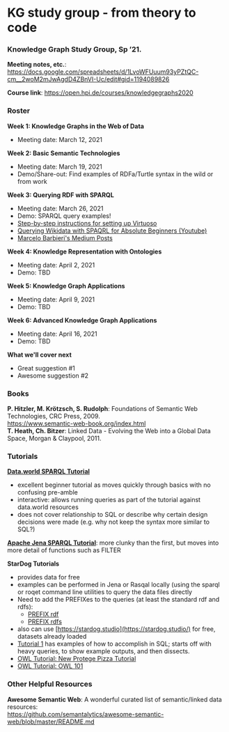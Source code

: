 
KG study group - from theory to code
====================================

### Knowledge Graph Study Group, Sp ’21.  

**Meeting notes, etc.**: 
https://docs.google.com/spreadsheets/d/1LvoWFUuum93yPZtQC-cm__2woM2mJwAgdD4ZBnVI-Uc/edit#gid=1194089826

**Course link**: https://open.hpi.de/courses/knowledgegraphs2020

### Roster
**Week 1: Knowledge Graphs in the Web of Data**
- Meeting date: March 12, 2021

**Week 2: Basic Semantic Technologies**
- Meeting date: March 19, 2021
- Demo/Share-out: Find examples of RDFa/Turtle syntax in the wild or from work

**Week 3: Querying RDF with SPARQL**
- Meeting date: March 26, 2021
- Demo: SPARQL query examples!
- [Step-by-step instructions for setting up Virtuoso](https://docs.google.com/presentation/d/1mWrCK_24Kw869ND60vIFRUUDzy3zx4x5xyQ9bTB0o1w/edit#slide=id.p)
- [Querying Wikidata with SPAQRL for Absolute Beginners (Youtube)](https://www.youtube.com/watch?v=kJph4q0Im98)
- [Marcelo Barbieri's Medium Posts](https://mbarbieri77.medium.com/)

**Week 4: Knowledge Representation with Ontologies**
- Meeting date: April 2, 2021
- Demo: TBD

**Week 5: Knowledge Graph Applications**
- Meeting date: April 9, 2021
- Demo: TBD

**Week 6: Advanced Knowledge Graph Applications**
- Meeting date: April 16, 2021
- Demo: TBD

**What we'll cover next**
- Great suggestion #1
- Awesome suggestion #2

### Books

**P. Hitzler, M. Krötzsch, S. Rudolph**: Foundations of Semantic Web
Technologies, CRC Press, 2009.    
https://www.semantic-web-book.org/index.html    
**T. Heath, Ch. Bitzer**: Linked Data - Evolving the Web into a Global Data
Space, Morgan & Claypool, 2011.


### Tutorials

**[Data.world SPARQL Tutorial](https://docs.data.world/tutorials/sparql/)**
- excellent beginner tutorial as moves quickly through basics with no confusing pre-amble
- interactive: allows running queries as part of the tutorial against data.world resources
- does not cover relationship to SQL or describe why certain design decisions were made (e.g. why not keep the syntax more similar to SQL?)

**[Apache Jena SPARQL Tutorial](https://jena.apache.org/tutorials/sparql.html)**: more clunky than the first, but moves into more detail of functions such as FILTER

**StarDog Tutorials**
- provides data for free
- examples can be performed in Jena or Rasqal locally (using the sparql or roqet command line utilities to query the data files directly
- Need to add the PREFIXes to the queries (at least the standard rdf and rdfs):
	- [PREFIX rdf](http://www.w3.org/1999/02/22-rdf-syntax-ns#)
	- [PREFIX rdfs](http://www.w3.org/2000/01/rdf-schema#)
- also can use [https://stardog.studio](https://stardog.studio/) for free, datasets already loaded
- [Tutorial 1](https://www.stardog.com/tutorials/getting-started-1) has examples of how to accomplish in SQL; starts off with heavy queries, to show example outputs, and then dissects.
- [OWL Tutorial: New Protege Pizza Tutorial](https://www.michaeldebellis.com/post/new-protege-pizza-tutorial) 
- [OWL Tutorial: OWL 101](https://www.cambridgesemantics.com/blog/semantic-university/learn-owl-rdfs/owl-101/)

### Other Helpful Resources

**Awesome Semantic Web**: A wonderful curated list of semantic/linked data resources:    
https://github.com/semantalytics/awesome-semantic-web/blob/master/README.md

